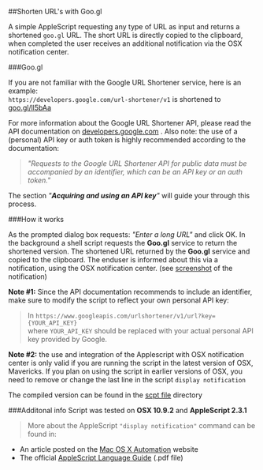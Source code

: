 ##Shorten URL's with Goo.gl

A simple AppleScript requesting any type of URL as input and returns a shortened `goo.gl` URL. The short URL is directly copied to the clipboard, when completed the user receives an additional notification via the OSX notification center. 

###Goo.gl

If you are not familiar with the Google URL Shortener service, here is an example:  
`https://developers.google.com/url-shortener/v1` is shortened to [goo.gl/ll5bAa](http://goo.gl/ll5bAa)  

For more information about the Google URL Shortener API, please read the API documentation on  [developers.google.com](https://developers.google.com/url-shortener/v1/getting_started) . Also note: the use of a (personal) API key or auth token is highly recommended according to the documentation: 
> _"Requests to the Google URL Shortener API for public data must be accompanied by an identifier, which can be an API key or an auth token."_  
     
The section _"**Acquiring and using an API key**"_ will guide your through this process.
  
 
###How it works

As the prompted dialog box requests: _"Enter a long URL"_ and click OK. In the background a shell script requests the **Goo.gl** service to return the shortened version.
The shortened URL returned by the **Goo.gl** service and copied to the clipboard. The enduser is informed about this via a notification, using the OSX notification center. (see [screenshot](http://cl.ly/T5rA) of the notification)
  
**Note #1:** Since the API documentation recommends to include an identifier, make sure to modify the script to reflect your own personal API key:   
> In `https://www.googleapis.com/urlshortener/v1/url?key={YOUR_API_KEY}`   
where `YOUR_API_KEY` should be replaced with your actual personal API key provided by Google.  

**Note #2:** the use and integration of the Applescript with OSX notification center is only valid if you are running the script in the latest version of OSX, Mavericks. If you plan on using the script in earlier versions of OSX, you need to remove or change the last line in the script `display notification` 
 
The compiled version can be found in the [scpt file](https://github.com/nrollr/applescript/tree/master/shorten_URL/scpt%20file) directory

  

###Additonal info
Script was tested on **OSX 10.9.2** and **AppleScript 2.3.1** 
 
> More about the AppleScript `"display notification"` command can be found in: 
> 
* An article posted on the [Mac OS X Automation](http://macosxautomation.com/mavericks/notifications/01.html) website
* The official [AppleScript Language Guide](https://developer.apple.com/library/mac/documentation/applescript/conceptual/applescriptlangguide/AppleScriptLanguageGuide.pdf) (.pdf file)
